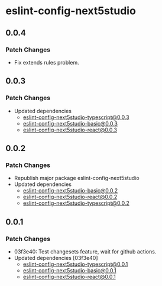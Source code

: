 # eslint-config-next5studio

## 0.0.4

### Patch Changes

- Fix extends rules problem.

## 0.0.3

### Patch Changes

- Updated dependencies
  - eslint-config-next5studio-typescript@0.0.3
  - eslint-config-next5studio-basic@0.0.3
  - eslint-config-next5studio-react@0.0.3

## 0.0.2

### Patch Changes

- Republish major package eslint-config-next5studio
- Updated dependencies
  - eslint-config-next5studio-basic@0.0.2
  - eslint-config-next5studio-react@0.0.2
  - eslint-config-next5studio-typescript@0.0.2

## 0.0.1

### Patch Changes

- 03f3e40: Test changesets feature, wait for github actions.
- Updated dependencies [03f3e40]
  - eslint-config-next5studio-typescript@0.0.1
  - eslint-config-next5studio-basic@0.0.1
  - eslint-config-next5studio-react@0.0.1
